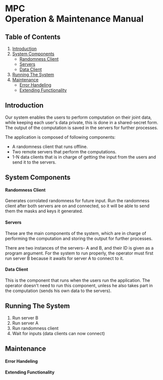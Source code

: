 # MPC <br> Operation & Maintenance Manual

## Table of Contents
1. [Introduction](#introduction)
2. [System Components](#system-components)
      * [Randomness Client](#randomness-client)
      * [Servers](#servers)
      * [Data Client](#data-client)
3. [Running The System](#running-the-system)
4. [Maintenance](#maintenance)
     * [Error Handeling](#error-handeling)
     * [Extending Functionality](#extending-functionality)

## Introduction
Our system enables the users to perform computation on their joint data, while keeping each user's data private, this is done in a shared-secret form. The output of the computation is saved in the servers for further processes.

The application is composed of following components: 
- A randomness client that runs offline.
- Two remote servers that perform the computations.
- 1-N data clients that is in charge of getting the input from the users and send it to the servers.


## System Components

#### Randomness Client
Generates corrolated randomness for future input. Run the randomness client after both servers are on and connected, so it will be able to send them the masks and keys it generated.

#### Servers
These are the main components of the system, which are in charge of performing the computation and storing the output for further processes. 

There are two instances of the servers- A and B, and their ID is given as a program argument. For the system to run properly, the operator must first run server B because it awaits for server A to connect to it. 

#### Data Client
This is the component that runs when the users run the application. The operator doesn't need to run this component, unless he also takes part in the computation (sends his own data to the servers).

## Running The System
1. Run server B
2. Run server A
3. Run randomness client
4. Wait for inputs (data clients can now connect)

## Maintenance

#### Error Handeling

#### Extending Functionality

